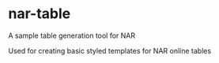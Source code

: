 # nar-table
A sample table generation tool for NAR

Used for creating basic styled templates for NAR online tables
